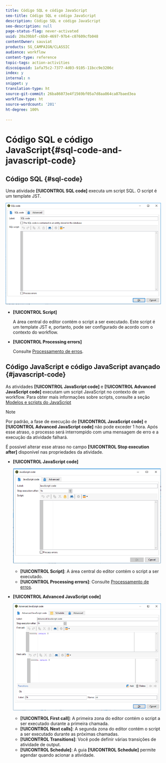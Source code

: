 ```yaml
---
title: Código SQL e código JavaScript
seo-title: Código SQL e código JavaScript
description: Código SQL e código JavaScript
seo-description: null
page-status-flag: never-activated
uuid: 20a39bbf-c6b0-4697-97b4-c07609cfb048
contentOwner: sauviat
products: SG_CAMPAIGN/CLASSIC
audience: workflow
content-type: reference
topic-tags: action-activities
discoiquuid: 1afa75c2-7377-4d03-9105-11bcc9e3206c
index: y
internal: n
snippet: y
translation-type: ht
source-git-commit: 26ba86073e4f1569bf05a7d8aa864ca87baed3ea
workflow-type: ht
source-wordcount: '201'
ht-degree: 100%

---
```



# Código SQL e código JavaScript{#sql-code-and-javascript-code}

## Código SQL {#sql-code}

Uma atividade **[!UICONTROL SQL code]** executa um script SQL. O script é um template JST.

![](assets/sql_code.png)

* **[!UICONTROL Script]**

   A área central do editor contém o script a ser executado. Este script é um template JST e, portanto, pode ser configurado de acordo com o contexto do workflow.

* **[!UICONTROL Processing errors]**

   Consulte [Processamento de erros](../../workflow/using/monitoring-workflow-execution.md#processing-errors).

## Código JavaScript e código JavaScript avançado {#javascript-code}

As atividades **[!UICONTROL JavaScript code]** e **[!UICONTROL Advanced JavaScript code]** executam um script JavaScript no contexto de um workflow. Para obter mais informações sobre scripts, consulte a seção [Modelos e scripts do JavaScript](../../workflow/using/javascript-scripts-and-templates.md)

>[!NOTE]
>
>Por padrão, a fase de execução de **[!UICONTROL JavaScript code]** e **[!UICONTROL Advanced JavaScript code]** não pode exceder 1 hora. Após esse atraso, o processo será interrompido com uma mensagem de erro e a execução da atividade falhará.
>
>É possível alterar esse atraso no campo **[!UICONTROL Stop execution after]** disponível nas propriedades da atividade.

* **[!UICONTROL JavaScript code]**

   ![](assets/javascript_code.png)

   * **[!UICONTROL Script]**: A área central do editor contém o script a ser executado.
   * **[!UICONTROL Processing errors]**: Consulte [Processamento de erros](../../workflow/using/monitoring-workflow-execution.md#processing-errors).

* **[!UICONTROL Advanced JavaScript code]**

   ![](assets/advanced_javascript_code.png)

   * **[!UICONTROL First call]**: A primeira zona do editor contém o script a ser executado durante a primeira chamada.
   * **[!UICONTROL Next calls]**: A segunda zona do editor contém o script a ser executado durante as próximas chamadas.
   * **[!UICONTROL Transitions]**: Você pode definir várias transições de atividade de output.
   * **[!UICONTROL Schedule]**: A guia **[!UICONTROL Schedule]** permite agendar quando acionar a atividade.
